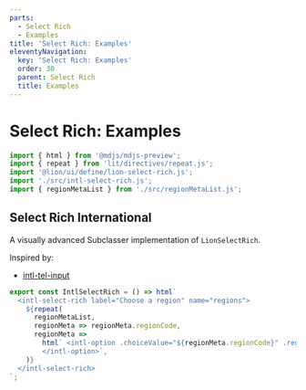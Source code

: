 ```yaml
---
parts:
  - Select Rich
  - Examples
title: 'Select Rich: Examples'
eleventyNavigation:
  key: 'Select Rich: Examples'
  order: 30
  parent: Select Rich
  title: Examples
---
```

# Select Rich: Examples

```js script
import { html } from '@mdjs/mdjs-preview';
import { repeat } from 'lit/directives/repeat.js';
import '@lion/ui/define/lion-select-rich.js';
import './src/intl-select-rich.js';
import { regionMetaList } from './src/regionMetaList.js';
```

## Select Rich International

A visually advanced Subclasser implementation of `LionSelectRich`.

Inspired by:

- [intl-tel-input](https://intl-tel-input.com/)

```js story
export const IntlSelectRich = () => html`
  <intl-select-rich label="Choose a region" name="regions">
    ${repeat(
      regionMetaList,
      regionMeta => regionMeta.regionCode,
      regionMeta =>
        html` <intl-option .choiceValue="${regionMeta.regionCode}" .regionMeta="${regionMeta}">
        </intl-option>`,
    )}
  </intl-select-rich>
`;
```
